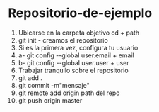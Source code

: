 # Repositorio-de-ejemplo

1. Ubicarse en la carpeta objetivo cd + path
2. git init - creamos el repositorio
3. Si es la primera vez, configura tu usuario
3. a- git config --global user.email + email
3. b- git config --global user.user + user
4. Trabajar tranquilo sobre el repositorio
5. git add . 
6. git commit -m"mensaje"
7. git remote add origin path del repo
8. git push origin master